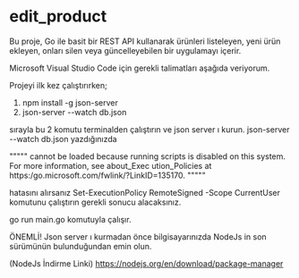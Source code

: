 # edit_product

Bu proje, Go ile basit bir REST API kullanarak ürünleri listeleyen, yeni ürün ekleyen, onları silen veya güncelleyebilen bir uygulamayı içerir.

Microsoft Visual Studio Code için gerekli talimatları aşağıda veriyorum.

Projeyi ilk kez çalıştırırken;

1) npm install -g json-server
2) json-server --watch db.json

sırayla bu 2 komutu terminalden çalıştırın ve json server ı kurun. json-server --watch db.json yazdığınızda 

""""" cannot be loaded because running scripts is disabled on this system. For more information, see about_Exec 
ution_Policies at https:/go.microsoft.com/fwlink/?LinkID=135170. """""

hatasını alırsanız Set-ExecutionPolicy RemoteSigned -Scope CurrentUser komutunu çalıştırın gerekli sonucu alacaksınız.

go run main.go komutuyla çalışır.

ÖNEMLİ! Json server ı kurmadan önce bilgisayarınızda NodeJs in son sürümünün bulunduğundan emin olun. 

(NodeJs İndirme Linki) https://nodejs.org/en/download/package-manager

